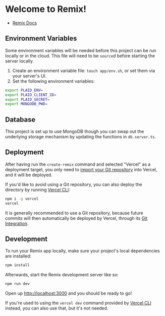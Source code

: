 # Welcome to Remix!

- [Remix Docs](https://remix.run/docs)

## Environment Variables
Some environment variables will be needed before this project can be run locally
or in the cloud. This file will need to be `source`d  before starting the server
locally.

1. Create an environment variable file: `touch app/env.sh`, or set them via your
   server's UI.
2. Set the following environment variables:

```sh
export PLAID_ENV=
export PLAID_CLIENT_ID=
export PLAID_SECRET=
export MONGODB_PWD=
```

## Database
This project is set up to use MongoDB though you can swap out the underlying
storage mechanism by updating the functions in `db.server.ts`.

## Deployment

After having run the `create-remix` command and selected "Vercel" as a deployment target, you only need to [import your Git repository](https://vercel.com/new) into Vercel, and it will be deployed.

If you'd like to avoid using a Git repository, you can also deploy the directory by running [Vercel CLI](https://vercel.com/cli):

```sh
npm i -g vercel
vercel
```

It is generally recommended to use a Git repository, because future commits will then automatically be deployed by Vercel, through its [Git Integration](https://vercel.com/docs/concepts/git).

## Development

To run your Remix app locally, make sure your project's local dependencies are installed:

```sh
npm install
```

Afterwards, start the Remix development server like so:

```sh
npm run dev
```

Open up [http://localhost:3000](http://localhost:3000) and you should be ready to go!

If you're used to using the `vercel dev` command provided by [Vercel CLI](https://vercel.com/cli) instead, you can also use that, but it's not needed.
